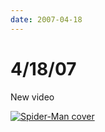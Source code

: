 ```yaml
---
date: 2007-04-18
---
```

# 4/18/07

New video

[![Spider-Man cover](https://i.imgur.com/eu9dCgf.jpg)](https://web.archive.org/web/20091114225947/http://www.gametrailers.com/player.php?id=18686&type=mov)